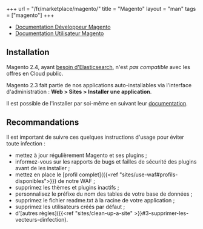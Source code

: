 +++
url = "/fr/marketplace/magento/"
title = "Magento"
layout = "man"
tags = ["magento"]
+++

- [Documentation Développeur Magento](https://devdocs.magento.com/)
- [Documentation Utilisateur Magento](https://docs.magento.com/user-guide/)

## Installation

Magento 2.4, ayant [besoin d'Elasticsearch](https://devdocs.magento.com/guides/v2.4/install-gde/system-requirements-tech.html), n'est *pas compatible* avec les offres en Cloud public.

Magento 2.3 fait partie de nos applications auto-installables via l'interface d'administration : **Web > Sites > Installer une application**.

Il est possible de l'installer par soi-même en suivant leur [documentation](https://magento.com/tech-resources/download).

## Recommandations

Il est important de suivre ces quelques instructions d'usage pour éviter toute infection :

- mettez à jour régulièrement Magento et ses plugins ;
- informez-vous sur les rapports de bugs et failles de sécurité des plugins avant de les installer ;
- mettez en place le [profil complet]({{<ref "sites/use-waf#profils-disponibles">}}) de notre WAF ;
- supprimez les thèmes et plugins inactifs ;
- personnalisez le préfixe du nom des tables de votre base de données ;
- supprimez le fichier readme.txt à la racine de votre application ;
- supprimez les utilisateurs créés par défaut ;
- d'[autres règles]({{<ref "sites/clean-up-a-site" >}}#3-supprimer-les-vecteurs-dinfection).
